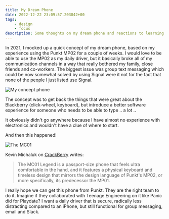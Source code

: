 ```yaml
---
title: My Dream Phone
date: 2022-12-22 23:09:57.203842+00
tags:
    - design
    - focus
description: Some thoughts on my dream phone and reactions to learning about the Punkt MC01 Legend
---
```

In 2021, I mocked up a quick concept of my dream phone, based on my experience using the Punkt MP02 for a couple of weeks. I would love to be able to use the MP02 as my daily driver, but it basically broke all of my communication channels in a way that really bothered my family, close friends and co-workers. The biggest issue was group text messaging which could be now somewhat solved by using Signal were it not for the fact that none of the people I just listed use Signal.

![My concept phone](https://guzchhprwtwnbpvtcnhj.supabase.co/storage/v1/object/public/web-images/dream-phone-concept.png?t=2022-12-22T22%3A58%3A00.758Z)

The concept was to get back the things that were great about the Blackberry (click-wheel, keyboard), but introduce a better software experience for someone who needs to be able to type .. a lot ..

It obviously didn't go anywhere because I have almost no experience with electronics and wouldn't have a clue of where to start.

And then this happened!

![The MC01](https://guzchhprwtwnbpvtcnhj.supabase.co/storage/v1/object/public/web-images/punkt-mc01-legend-screen-on-pocket.jpeg?t=2022-12-22T23%3A00%3A52.093Z)

Kevin Michaluk on [CrackBerry](https://crackberry.com/exclusive-punkt-mc01-legend-post-blackberry-qwerty-phone-your-thumbs-deserve) writes:

> The MC01 Legend is a passport-size phone that feels ultra comfortable in the hand, and it features a physical keyboard and timeless design that mirrors the design language of Punkt's MP02, or more specifically, its predecessor the MP01.

I really hope we can get this phone from Punkt. They are the right team to do it. Imagine if they collaborated with Teenage Engineering on it like Panic did for Playdate? I want a daily driver that is secure, radically less distracting compared to an iPhone, but still functional for group messaging, email and Slack.